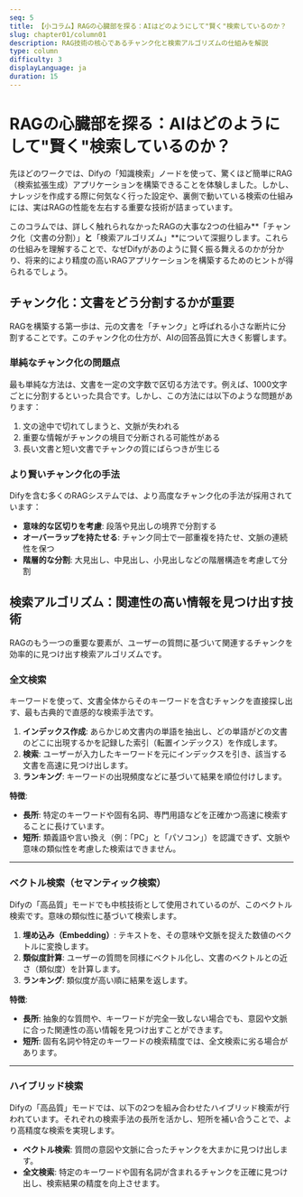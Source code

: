 ```yaml
---
seq: 5
title: 【小コラム】RAGの心臓部を探る：AIはどのようにして"賢く"検索しているのか？
slug: chapter01/column01
description: RAG技術の核心であるチャンク化と検索アルゴリズムの仕組みを解説
type: column
difficulty: 3
displayLanguage: ja
duration: 15
---
```


# RAGの心臓部を探る：AIはどのようにして"賢く"検索しているのか？

先ほどのワークでは、Difyの「知識検索」ノードを使って、驚くほど簡単にRAG（検索拡張生成）アプリケーションを構築できることを体験しました。しかし、ナレッジを作成する際に何気なく行った設定や、裏側で動いている検索の仕組みには、実はRAGの性能を左右する重要な技術が詰まっています。

このコラムでは、詳しく触れられなかったRAGの大事な2つの仕組み**「チャンク化（文書の分割）」**と**「検索アルゴリズム」**について深掘りします。これらの仕組みを理解することで、なぜDifyがあのように賢く振る舞えるのかが分かり、将来的により精度の高いRAGアプリケーションを構築するためのヒントが得られるでしょう。

## チャンク化：文書をどう分割するかが重要

RAGを構築する第一歩は、元の文書を「チャンク」と呼ばれる小さな断片に分割することです。このチャンク化の仕方が、AIの回答品質に大きく影響します。

### 単純なチャンク化の問題点

最も単純な方法は、文書を一定の文字数で区切る方法です。例えば、1000文字ごとに分割するといった具合です。しかし、この方法には以下のような問題があります：

1. 文の途中で切れてしまうと、文脈が失われる
2. 重要な情報がチャンクの境目で分断される可能性がある
3. 長い文書と短い文書でチャンクの質にばらつきが生じる

### より賢いチャンク化の手法

Difyを含む多くのRAGシステムでは、より高度なチャンク化の手法が採用されています：

- **意味的な区切りを考慮**: 段落や見出しの境界で分割する
- **オーバーラップを持たせる**: チャンク同士で一部重複を持たせ、文脈の連続性を保つ
- **階層的な分割**: 大見出し、中見出し、小見出しなどの階層構造を考慮して分割

## 検索アルゴリズム：関連性の高い情報を見つけ出す技術

RAGのもう一つの重要な要素が、ユーザーの質問に基づいて関連するチャンクを効率的に見つけ出す検索アルゴリズムです。

### 全文検索

キーワードを使って、文書全体からそのキーワードを含むチャンクを直接探し出す、最も古典的で直感的な検索手法です。

1.  **インデックス作成**: あらかじめ文書内の単語を抽出し、どの単語がどの文書のどこに出現するかを記録した索引（転置インデックス）を作成します。
2.  **検索**: ユーザーが入力したキーワードを元にインデックスを引き、該当する文書を高速に見つけ出します。
3.  **ランキング**: キーワードの出現頻度などに基づいて結果を順位付けします。

**特徴**:
* **長所**: 特定のキーワードや固有名詞、専門用語などを正確かつ高速に検索することに長けています。
* **短所**: 類義語や言い換え（例：「PC」と「パソコン」）を認識できず、文脈や意味の類似性を考慮した検索はできません。

---

### ベクトル検索（セマンティック検索）

Difyの「高品質」モードでも中核技術として使用されているのが、このベクトル検索です。意味の類似性に基づいて検索します。

1.  **埋め込み（Embedding）**: テキストを、その意味や文脈を捉えた数値のベクトルに変換します。
2.  **類似度計算**: ユーザーの質問を同様にベクトル化し、文書のベクトルとの近さ（類似度）を計算します。
3.  **ランキング**: 類似度が高い順に結果を返します。

**特徴**:
* **長所**: 抽象的な質問や、キーワードが完全一致しない場合でも、意図や文脈に合った関連性の高い情報を見つけ出すことができます。
* **短所**: 固有名詞や特定のキーワードの検索精度では、全文検索に劣る場合があります。

---

### ハイブリッド検索

Difyの「高品質」モードでは、以下の2つを組み合わせたハイブリッド検索が行われています。それぞれの検索手法の長所を活かし、短所を補い合うことで、より高精度な検索を実現します。

* **ベクトル検索**: 質問の意図や文脈に合ったチャンクを大まかに見つけ出します。
* **全文検索**: 特定のキーワードや固有名詞が含まれるチャンクを正確に見つけ出し、検索結果の精度を向上させます。
